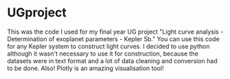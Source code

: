 # UGproject
This was the code I used for my final year UG project "Light curve analysis - Determination of exoplanet parameters - Kepler 5b."
You can use this code for any Kepler system to construct light curves.
I decided to use python although it wasn't necessary to use it for construction, because the datasets were in text format and a lot of data cleaning and conversion had to be done.
Also! Plotly is an amazing visualisation tool!
